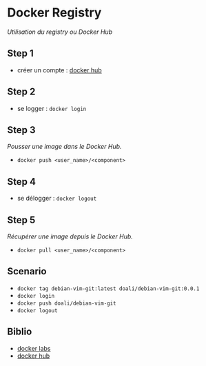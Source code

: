 # Docker Registry

_Utilisation du registry ou Docker Hub_

## Step 1

- créer un compte : [docker hub](https://hub.docker.com/)

## Step 2

- se logger : `docker login`

## Step 3

_Pousser une image dans le Docker Hub._

- `docker push <user_name>/<component>`

## Step 4

- se délogger : `docker logout`

## Step 5

_Récupérer une image depuis le Docker Hub._

- `docker pull <user_name>/<component>`

## Scenario

- `docker tag debian-vim-git:latest doali/debian-vim-git:0.0.1`
- `docker login`
- `docker push doali/debian-vim-git`
- `docker logout`

## Biblio

- [docker labs](https://github.com/docker/labs/blob/master/beginner/chapters/webapps.md#232-write-a-dockerfile)
- [docker hub](https://hub.docker.com)
